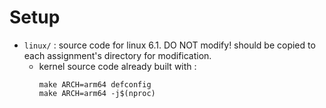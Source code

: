 # Setup

- `linux/` : source code for linux 6.1. DO NOT modify! should be copied to each assignment's directory for modification.
	- kernel source code already built with :
		```
		make ARCH=arm64 defconfig
		make ARCH=arm64 -j$(nproc) 
		```
		
